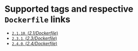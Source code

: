 # Supported tags and respective `Dockerfile` links

- [`2.1.10`, (*2.1/Dockerfile*)](https://github.com/outstand/docker-ruby-test/blob/master/2.1/Dockerfile)
- [`2.3.1`, (*2.3/Dockerfile*)](https://github.com/outstand/docker-ruby-test/blob/master/2.3/Dockerfile)
- [`2.4.0`, (*2.4/Dockerfile*)](https://github.com/outstand/docker-ruby-test/blob/master/2.4/Dockerfile)
